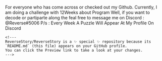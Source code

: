 For everyone who has come across or checked out my Github.
Currently, I am doing a challenge with 12Weeks about Program
Well, if you want to decode or partiparte along the feal free
to message me on Discord :
@Reverse#5006
P/s : Every Week A Puzzle Will Appear At My Profile On Discord
~~~Stay Tune
<!---
ReverseStory/ReverseStory is a ✨ special ✨ repository because its `README.md` (this file) appears on your GitHub profile.
You can click the Preview link to take a look at your changes.
--->

